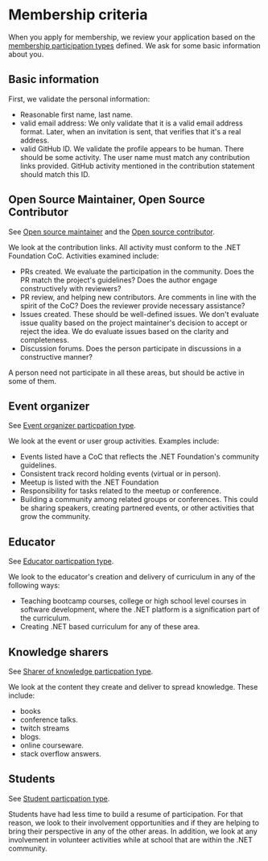 # Membership criteria

When you apply for membership, we review your application based on the [membership participation types](membership-participation-types.md) defined. We ask for some basic information about you. 

## Basic information

First, we validate the personal information:

- Reasonable first name, last name.
- valid email address: We only validate that it is a valid email address format. Later, when an invitation is sent, that verifies that it's a real address.
- valid GitHub ID. We validate the profile appears to be human. There should be some activity. The user name must match any contribution links provided. GitHub activity mentioned in the contribution statement should match this ID.

## Open Source Maintainer, Open Source Contributor

See [Open source maintainer](membership-participation-types.md#the-open-source-maintainer) and the [Open source contributor](membership-participation-types.md#the-open-source-contributor).

We look at the contribution links. All activity must conform to the .NET Foundation CoC. Activities examined include:

- PRs created. We evaluate the participation in the community. Does the PR match the project's guidelines? Does the author engage constructively with reviewers?
- PR review, and helping new contributors. Are comments in line with the spirit of the CoC? Does the reviewer provide necessary assistance?
- Issues created. These should be well-defined issues. We don't evaluate issue quality based on the project maintainer's decision to accept or reject the idea. We do evaluate issues based on the clarity and completeness.
- Discussion forums. Does the person participate in discussions in a constructive manner?

A person need not participate in all these areas, but should be active in some of them.

## Event organizer

See [Event organizer particpation type](membership-participation-types.md#the-event-organizer).

We look at the event or user group activities. Examples include:

- Events listed have a CoC that reflects the .NET Foundation's community guidelines.
- Consistent track record holding events (virtual or in person).
- Meetup is listed with the .NET Foundation
- Responsibility for tasks related to the meetup or conference.
- Building a community among related groups or conferences. This could be sharing speakers, creating partnered events, or other activities that grow the community.

## Educator

See [Educator particpation type](membership-participation-types.md#the-educator).

We look to the educator's creation and delivery of curriculum in any of the following ways:

- Teaching bootcamp courses, college or high school level courses in software development, where the .NET platform is a signification part of the curriculum.
- Creating .NET based curriculum for any of these area.

## Knowledge sharers

See [Sharer of knowledge particpation type](membership-participation-types.md#the-sharer-of-knowledge).

We look at the content they create and deliver to spread knowledge. These include:

- books
- conference talks.
- twitch streams
- blogs.
- online courseware.
- stack overflow answers.

## Students

See [Student particpation type](membership-participation-types.md#the-student).

Students have had less time to build a resume of participation. For that reason, we look to their involvement opportunities and if they are helping to bring their perspective in any of the other areas. In addition, we look at any involvement in volunteer activities while at school that are within the .NET community.

